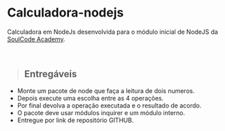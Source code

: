 # Calculadora-nodejs

Calculadora em NodeJs desenvolvida para o módulo inicial de NodeJS da [SoulCode Academy](https://soulcodeacademy.org/).

<br>

>## Entregáveis

- Monte um pacote de node que faça a leitura de dois numeros.
- Depois execute uma escolha entre as 4 operações.
- Por final devolva a operação executada e o resultado de acordo.
- O pacote deve usar módulos inquirer e um módulo interno.
- Entregue por link de repositório GITHUB.
